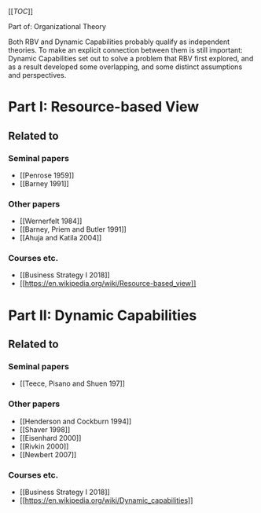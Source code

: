 [[_TOC_]]

Part of: Organizational Theory

Both RBV and Dynamic Capabilities probably qualify as independent theories. To make an explicit connection between them is still important: Dynamic Capabilities set out to solve a problem that RBV first explored, and as a result developed some overlapping, and some distinct assumptions and perspectives.

# Part I: Resource-based View

## Related to

### Seminal papers
* [[Penrose 1959]]
* [[Barney 1991]]

### Other papers
* [[Wernerfelt 1984]]
* [[Barney, Priem and Butler 1991]]
* [[Ahuja and Katila 2004]]

### Courses etc.
* [[Business Strategy I 2018]]
* [[https://en.wikipedia.org/wiki/Resource-based_view]]

# Part II: Dynamic Capabilities

## Related to

### Seminal papers
* [[Teece, Pisano and Shuen 197]]

### Other papers
* [[Henderson and Cockburn 1994]]
* [[Shaver 1998]]
* [[Eisenhard 2000]]
* [[Rivkin 2000]]
* [[Newbert 2007]]

### Courses etc.
* [[Business Strategy I 2018]]
* [[https://en.wikipedia.org/wiki/Dynamic_capabilities]]